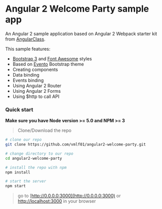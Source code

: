 # Angular 2 Welcome Party sample app

An Angular 2 sample application based on Angular 2 Webpack starter kit from [AngularClass](https://angularclass.com).

This sample features:
* [Bootstrap 3](http://getbootstrap.com/) and [Font Awesome](http://fontawesome.io/) styles
* Based on [Evento](http://shapebootstrap.net/item/1524963-evento-free-music-event-template/live-demo) Bootstrap theme
* Creating components
* Data binding
* Events binding
* Using Angular 2 Router
* Using Angular 2 Forms
* Using $http to call API


### Quick start
**Make sure you have Node version >= 5.0 and NPM >= 3**
> Clone/Download the repo

```bash
# clone our repo
git clone https://github.com/vmlf01/angular2-welcome-party.git

# change directory to our repo
cd angular2-welcome-party

# install the repo with npm
npm install

# start the server
npm start
```
> go to [http://0.0.0.0:3000](http://0.0.0.0:3000) or [http://localhost:3000](http://localhost:3000) in your browser
